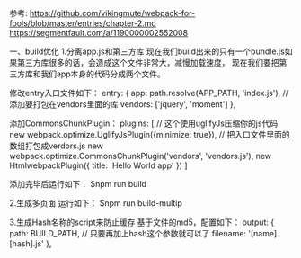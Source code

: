 参考:
https://github.com/vikingmute/webpack-for-fools/blob/master/entries/chapter-2.md
https://segmentfault.com/a/1190000002552008

一、build优化
1.分离app.js和第三方库
现在我们build出来的只有一个bundle.js如果第三方库很多的话，会造成这个文件非常大，减慢加载速度，
现在我们要把第三方库和我们app本身的代码分成两个文件。

修改entry入口文件如下：
entry: {
	app: path.resolve(APP_PATH, 'index.js'),
	// 添加要打包在vendors里面的库
	vendors: ['jquery', 'moment']
},

添加CommonsChunkPlugin：
plugins: [
    // 这个使用uglifyJs压缩你的js代码
    new webpack.optimize.UglifyJsPlugin({minimize: true}),
    // 把入口文件里面的数组打包成verdors.js
    new webpack.optimize.CommonsChunkPlugin('vendors', 'vendors.js'),
    new HtmlwebpackPlugin({
    	title: 'Hello World app'
    })
]

添加完毕后运行如下：
$npm run build


2.生成多页面
运行如下：
$npm run build-multip

3.生成Hash名称的script来防止缓存
基于文件的md5，配置如下：
output: {
	path: BUILD_PATH,
	// 只要再加上hash这个参数就可以了
	filename: '[name].[hash].js'
},
